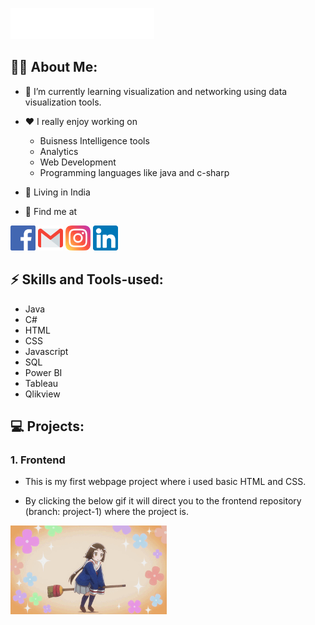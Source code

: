 ![Hi there, How are you doing?](Header/banner-2.svg)

## 🐱‍👤 About Me:
- 🌱 I’m currently learning visualization and networking using data visualization tools. 

- ❤️ I really enjoy working on 
  - Buisness Intelligence tools
  - Analytics
  - Web Development
  - Programming languages like java and c-sharp
  
- 🏡 Living in India

- 📌 Find me at 
 
[<img src=Header/Icons/facebook.png alt='facebook' height='40'>](https://www.facebook.com/mathesh.kumar.142/)
[<img src=Header/Icons/gmail.png alt='gmail' height='40'>](matheshkumar099@gmail.com)
[<img src=Header/Icons/instagram.png alt='insta' height='40'>](https://www.instagram.com/mathesh__kumar/)
[<img src=Header/Icons/linkedin.png alt='linkedin' height='40'>](https://www.linkedin.com/in/mathesh-kumar-106320161/)


<!---<a href="https://www.facebook.com/mathesh.kumar.142/"><img src=Header/Icons/facebook.png alt='facebook' height='40'></a>
<a href="matheshkumar099@gmail.com"><img src=Header/Icons/gmail.png alt='gmail' height='40'></a>
<a href="https://www.instagram.com/mathesh__kumar/"><img src=Header/Icons/instagram.png alt='insta' height='40'></a>
<a href="https://www.linkedin.com/in/mathesh-kumar-106320161/"><img src=Header/Icons/linkedin.png alt='linkedin' height='40'></a>--->


## ⚡️ Skills and Tools-used:
* Java
* C#
* HTML
* CSS
* Javascript
* SQL
* Power BI
* Tableau
* Qlikview

## 💻 Projects:
### 1. Frontend
- This is my first webpage project where i used basic HTML and CSS.

- By clicking the below gif it will direct you to the frontend repository (branch: project-1) where the project is.

<a href="https://github.com/Mathesh099/frontend/tree/Project-1"><img src="Anime girl/Anime girl.gif" width="250" ></a>

